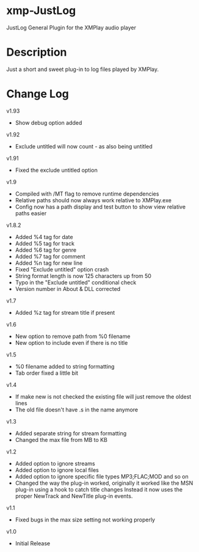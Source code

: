 # xmp-JustLog
JustLog General Plugin for the XMPlay audio player

# Description
Just a short and sweet plug-in to log files played by XMPlay.

# Change Log
v1.93
- Show debug option added

v1.92
- Exclude untitled will now count - as also being untitled

v1.91
- Fixed the exclude untitled option

v1.9
- Compiled with /MT flag to remove runtime dependencies
- Relative paths should now always work relative to XMPlay.exe
- Config now has a path display and test button to show view relative paths easier

v1.8.2
- Added %4 tag for date
- Added %5 tag for track
- Added %6 tag for genre
- Added %7 tag for comment
- Added %n tag for new line
- Fixed "Exclude untitled" option crash
- String format length is now 125 characters up from 50
- Typo in the "Exclude untitled" conditional check
- Version number in About & DLL corrected

v1.7
- Added %z tag for stream title if present

v1.6
- New option to remove path from %0 filename
- New option to include even if there is no title

v1.5
- %0 filename added to string formatting
- Tab order fixed a little bit

v1.4
- If make new is not checked the existing file will just remove the oldest lines
- The old file doesn't have .s in the name anymore

v1.3
- Added separate string for stream formatting
- Changed the max file from MB to KB
  
v1.2
- Added option to ignore streams
- Added option to ignore local files
- Added option to ignore specific file types MP3;FLAC;MOD and so on
- Changed the way the plug-in worked, originally it worked like the MSN plug-in using a hook to catch title changes
  Instead it now uses the proper NewTrack and NewTitle plug-in events.

v1.1
- Fixed bugs in the max size setting not working properly

v1.0
- Initial Release
